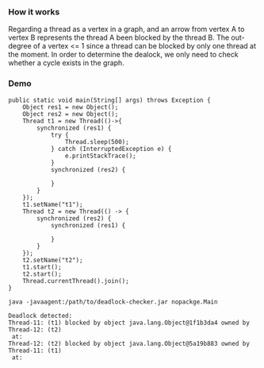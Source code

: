 ### How it works

Regarding a thread as a vertex in a graph,  and an arrow from vertex A to vertex B represents the thread A been blocked by the thread B.
The out-degree of a vertex <= 1 since a thread can be blocked by only one thread at the moment. In order to determine the dealock, we only need to check whether a cycle exists in the graph.


### Demo

```
public static void main(String[] args) throws Exception {
    Object res1 = new Object();
    Object res2 = new Object();
    Thread t1 = new Thread(()->{
        synchronized (res1) {
            try {
                Thread.sleep(500);
            } catch (InterruptedException e) {
                e.printStackTrace();
            }
            synchronized (res2) {

            }
        }
    });
    t1.setName("t1");
    Thread t2 = new Thread(() -> {
        synchronized (res2) {
            synchronized (res1) {

            }
        }
    });
    t2.setName("t2");
    t1.start();
    t2.start();
    Thread.currentThread().join();
}
```

```
java -javaagent:/path/to/deadlock-checker.jar nopackge.Main
    
Deadlock detected: 
Thread-11: (t1) blocked by object java.lang.Object@1f1b3da4 owned by Thread-12: (t2) 
 at:
Thread-12: (t2) blocked by object java.lang.Object@5a19b883 owned by Thread-11: (t1) 
 at:
```

